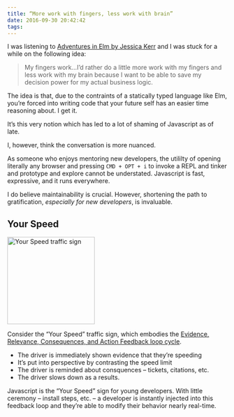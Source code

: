 ```yaml
---
title: “More work with fingers, less work with brain”
date: 2016-09-30 20:42:42
tags:
---
```


I was listening to [Adventures in Elm by Jessica Kerr](https://www.youtube.com/watch?v=cgXhMc8M4X4) and I was stuck for a while on the following idea:

> My fingers work...I’d rather do a little more work with my fingers and less work with my brain because I want to be able to save my decision power for my actual business logic.

The idea is that, due to the contraints of a statically typed language like Elm, you’re forced into writing code that your future self has an easier time reasoning about. I get it.

It’s this very notion which has led to a lot of shaming of Javascript as of late.

I, however, think the conversation is more nuanced.

As someone who enjoys mentoring new developers, the utililty of opening literally any browser and pressing `CMD + OPT + i` to invoke a REPL and tinker and prototype and explore cannot be understated. Javascript is fast, expressive, and it runs everywhere.

I do believe maintainability is crucial. However, shortening the path to gratification, _especially for new developers_, is invaluable.

## Your Speed

<img src='your-speed.jpg' alt='Your Speed traffic sign' style="width: 200px;">

Consider the “Your Speed” traffic sign, which embodies the [Evidence, Relevance, Consequences, and Action Feedback loop cycle](https://www.wired.com/2011/06/ff_feedbackloop/).

- The driver is immediately shown evidence that they’re speeding
- It’s put into perspective by contrasting the speed limit
- The driver is reminded about consquences – tickets, citations, etc.
- The driver slows down as a results.

Javascript is the “Your Speed” sign for young developers. With little ceremony – install steps, etc. – a developer is instantly injected into this feedback loop and they’re able to modify their behavior nearly real-time.



